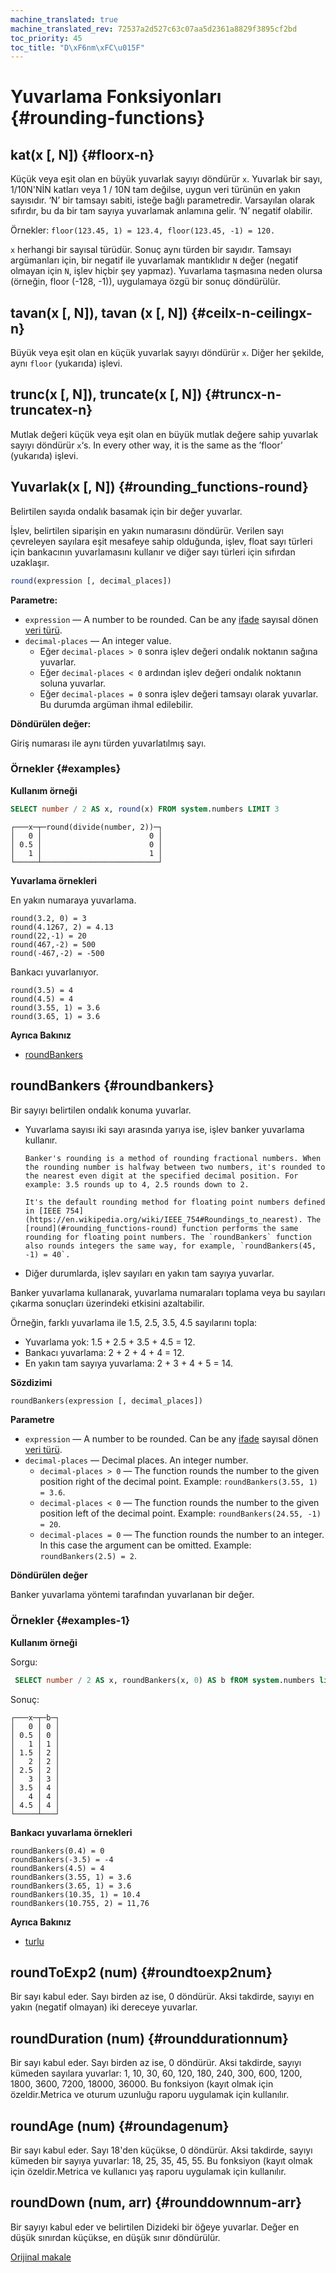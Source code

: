 ```yaml
---
machine_translated: true
machine_translated_rev: 72537a2d527c63c07aa5d2361a8829f3895cf2bd
toc_priority: 45
toc_title: "D\xF6nm\xFC\u015F"
---
```


# Yuvarlama Fonksiyonları {#rounding-functions}

## kat(x \[, N\]) {#floorx-n}

Küçük veya eşit olan en büyük yuvarlak sayıyı döndürür `x`. Yuvarlak bir sayı, 1/10N'NİN katları veya 1 / 10N tam değilse, uygun veri türünün en yakın sayısıdır.
‘N’ bir tamsayı sabiti, isteğe bağlı parametredir. Varsayılan olarak sıfırdır, bu da bir tam sayıya yuvarlamak anlamına gelir.
‘N’ negatif olabilir.

Örnekler: `floor(123.45, 1) = 123.4, floor(123.45, -1) = 120.`

`x` herhangi bir sayısal türüdür. Sonuç aynı türden bir sayıdır.
Tamsayı argümanları için, bir negatif ile yuvarlamak mantıklıdır `N` değer (negatif olmayan için `N`, işlev hiçbir şey yapmaz).
Yuvarlama taşmasına neden olursa (örneğin, floor (-128, -1)), uygulamaya özgü bir sonuç döndürülür.

## tavan(x \[, N\]), tavan (x \[, N\]) {#ceilx-n-ceilingx-n}

Büyük veya eşit olan en küçük yuvarlak sayıyı döndürür `x`. Diğer her şekilde, aynı `floor` (yukarıda) işlevi.

## trunc(x \[, N\]), truncate(x \[, N\]) {#truncx-n-truncatex-n}

Mutlak değeri küçük veya eşit olan en büyük mutlak değere sahip yuvarlak sayıyı döndürür `x`‘s. In every other way, it is the same as the ’floor’ (yukarıda) işlevi.

## Yuvarlak(x \[, N\]) {#rounding_functions-round}

Belirtilen sayıda ondalık basamak için bir değer yuvarlar.

İşlev, belirtilen siparişin en yakın numarasını döndürür. Verilen sayı çevreleyen sayılara eşit mesafeye sahip olduğunda, işlev, float sayı türleri için bankacının yuvarlamasını kullanır ve diğer sayı türleri için sıfırdan uzaklaşır.

``` sql
round(expression [, decimal_places])
```

**Parametre:**

-   `expression` — A number to be rounded. Can be any [ifade](../syntax.md#syntax-expressions) sayısal dönen [veri türü](../../sql-reference/data-types/index.md#data_types).
-   `decimal-places` — An integer value.
    -   Eğer `decimal-places > 0` sonra işlev değeri ondalık noktanın sağına yuvarlar.
    -   Eğer `decimal-places < 0` ardından işlev değeri ondalık noktanın soluna yuvarlar.
    -   Eğer `decimal-places = 0` sonra işlev değeri tamsayı olarak yuvarlar. Bu durumda argüman ihmal edilebilir.

**Döndürülen değer:**

Giriş numarası ile aynı türden yuvarlatılmış sayı.

### Örnekler {#examples}

**Kullanım örneği**

``` sql
SELECT number / 2 AS x, round(x) FROM system.numbers LIMIT 3
```

``` text
┌───x─┬─round(divide(number, 2))─┐
│   0 │                        0 │
│ 0.5 │                        0 │
│   1 │                        1 │
└─────┴──────────────────────────┘
```

**Yuvarlama örnekleri**

En yakın numaraya yuvarlama.

``` text
round(3.2, 0) = 3
round(4.1267, 2) = 4.13
round(22,-1) = 20
round(467,-2) = 500
round(-467,-2) = -500
```

Bankacı yuvarlanıyor.

``` text
round(3.5) = 4
round(4.5) = 4
round(3.55, 1) = 3.6
round(3.65, 1) = 3.6
```

**Ayrıca Bakınız**

-   [roundBankers](#roundbankers)

## roundBankers {#roundbankers}

Bir sayıyı belirtilen ondalık konuma yuvarlar.

-   Yuvarlama sayısı iki sayı arasında yarıya ise, işlev banker yuvarlama kullanır.

        Banker's rounding is a method of rounding fractional numbers. When the rounding number is halfway between two numbers, it's rounded to the nearest even digit at the specified decimal position. For example: 3.5 rounds up to 4, 2.5 rounds down to 2.

        It's the default rounding method for floating point numbers defined in [IEEE 754](https://en.wikipedia.org/wiki/IEEE_754#Roundings_to_nearest). The [round](#rounding_functions-round) function performs the same rounding for floating point numbers. The `roundBankers` function also rounds integers the same way, for example, `roundBankers(45, -1) = 40`.

-   Diğer durumlarda, işlev sayıları en yakın tam sayıya yuvarlar.

Banker yuvarlama kullanarak, yuvarlama numaraları toplama veya bu sayıları çıkarma sonuçları üzerindeki etkisini azaltabilir.

Örneğin, farklı yuvarlama ile 1.5, 2.5, 3.5, 4.5 sayılarını topla:

-   Yuvarlama yok: 1.5 + 2.5 + 3.5 + 4.5 = 12.
-   Bankacı yuvarlama: 2 + 2 + 4 + 4 = 12.
-   En yakın tam sayıya yuvarlama: 2 + 3 + 4 + 5 = 14.

**Sözdizimi**

``` sql
roundBankers(expression [, decimal_places])
```

**Parametre**

-   `expression` — A number to be rounded. Can be any [ifade](../syntax.md#syntax-expressions) sayısal dönen [veri türü](../../sql-reference/data-types/index.md#data_types).
-   `decimal-places` — Decimal places. An integer number.
    -   `decimal-places > 0` — The function rounds the number to the given position right of the decimal point. Example: `roundBankers(3.55, 1) = 3.6`.
    -   `decimal-places < 0` — The function rounds the number to the given position left of the decimal point. Example: `roundBankers(24.55, -1) = 20`.
    -   `decimal-places = 0` — The function rounds the number to an integer. In this case the argument can be omitted. Example: `roundBankers(2.5) = 2`.

**Döndürülen değer**

Banker yuvarlama yöntemi tarafından yuvarlanan bir değer.

### Örnekler {#examples-1}

**Kullanım örneği**

Sorgu:

``` sql
 SELECT number / 2 AS x, roundBankers(x, 0) AS b fROM system.numbers limit 10
```

Sonuç:

``` text
┌───x─┬─b─┐
│   0 │ 0 │
│ 0.5 │ 0 │
│   1 │ 1 │
│ 1.5 │ 2 │
│   2 │ 2 │
│ 2.5 │ 2 │
│   3 │ 3 │
│ 3.5 │ 4 │
│   4 │ 4 │
│ 4.5 │ 4 │
└─────┴───┘
```

**Bankacı yuvarlama örnekleri**

``` text
roundBankers(0.4) = 0
roundBankers(-3.5) = -4
roundBankers(4.5) = 4
roundBankers(3.55, 1) = 3.6
roundBankers(3.65, 1) = 3.6
roundBankers(10.35, 1) = 10.4
roundBankers(10.755, 2) = 11,76
```

**Ayrıca Bakınız**

-   [turlu](#rounding_functions-round)

## roundToExp2 (num) {#roundtoexp2num}

Bir sayı kabul eder. Sayı birden az ise, 0 döndürür. Aksi takdirde, sayıyı en yakın (negatif olmayan) iki dereceye yuvarlar.

## roundDuration (num) {#rounddurationnum}

Bir sayı kabul eder. Sayı birden az ise, 0 döndürür. Aksi takdirde, sayıyı kümeden sayılara yuvarlar: 1, 10, 30, 60, 120, 180, 240, 300, 600, 1200, 1800, 3600, 7200, 18000, 36000. Bu fonksiyon (kayıt olmak için özeldir.Metrica ve oturum uzunluğu raporu uygulamak için kullanılır.

## roundAge (num) {#roundagenum}

Bir sayı kabul eder. Sayı 18'den küçükse, 0 döndürür. Aksi takdirde, sayıyı kümeden bir sayıya yuvarlar: 18, 25, 35, 45, 55. Bu fonksiyon (kayıt olmak için özeldir.Metrica ve kullanıcı yaş raporu uygulamak için kullanılır.

## roundDown (num, arr) {#rounddownnum-arr}

Bir sayıyı kabul eder ve belirtilen Dizideki bir öğeye yuvarlar. Değer en düşük sınırdan küçükse, en düşük sınır döndürülür.

[Orijinal makale](https://clickhouse.tech/docs/en/query_language/functions/rounding_functions/) <!--hide-->
